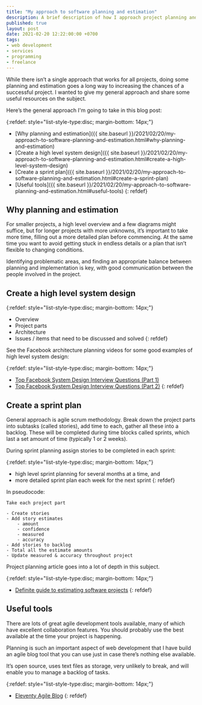 ```yaml
---
title: "My approach to software planning and estimation"
description: A brief description of how I approach project planning and estimation, with some useful articles and resources.
published: true
layout: post
date: 2021-02-20 12:22:00:00 +0700
tags:
- web development
- services
- programming
- freelance
---
```

While there isn’t a single approach that works for all projects, doing some planning and estimation goes a long way to increasing the chances of a successful project. I wanted to give my general approach and share some useful resources on the subject.

Here’s the general approach I'm going to take in this blog post:

{:refdef: style="list-style-type:disc; margin-bottom: 14px;"}
- [Why planning and estimation]({{ site.baseurl }}/2021/02/20/my-approach-to-software-planning-and-estimation.html#why-planning-and-estimation)
- [Create a high level system design]({{ site.baseurl }}/2021/02/20/my-approach-to-software-planning-and-estimation.html#create-a-high-level-system-design)
- [Create a sprint plan]({{ site.baseurl }}/2021/02/20/my-approach-to-software-planning-and-estimation.html#create-a-sprint-plan)
- [Useful tools]({{ site.baseurl }}/2021/02/20/my-approach-to-software-planning-and-estimation.html#useful-tools)
{: refdef}

## Why planning and estimation

For smaller projects, a high level overview and a few diagrams might suffice, but for longer projects with more unknowns, it’s important to take more time, filling out a more detailed plan before commencing. At the same time you want to avoid getting stuck in endless details or a plan that isn’t flexible to changing conditions.

Identifying problematic areas, and finding an appropriate balance between planning and implementation is key, with good communication between the people involved in the project.

## Create a high level system design

{:refdef: style="list-style-type:disc; margin-bottom: 14px;"}
- Overview
- Project parts
- Architecture
- Issues / items that need to be discussed and solved
{: refdef}

See the Facebook architecture planning videos for some good examples of high level system design:

{:refdef: style="list-style-type:disc; margin-bottom: 14px;"}
- [Top Facebook System Design Interview Questions (Part 1)](https://hackernoon.com/a-look-at-the-top-questions-for-a-system-design-interview-at-facebook-va15311j)
- [Top Facebook System Design Interview Questions (Part 2)](https://www.indiehackers.com/post/top-facebook-system-design-interview-questions-part-2-3409d78139)
{: refdef}

## Create a sprint plan 

General approach is agile scrum methodology. Break down the project parts into subtasks (called stories), add time to each, gather all these into a backlog. These will be completed during time blocks called sprints, which last a set amount of time (typically 1 or 2 weeks). 

During sprint planning assign stories to be completed in each sprint:

{:refdef: style="list-style-type:disc; margin-bottom: 14px;"}
- high level sprint planning for several months at a time, and
- more detailed sprint plan each week for the next sprint
{: refdef}

In pseudocode:

```
Take each project part

- Create stories
- Add story estimates
    - amount
    - confidence
    - measured
    - accuracy 
- Add stories to backlog
- Total all the estimate amounts
- Update measured & accuracy throughout project
```

Project planning article goes into a lot of depth in this subject.

{:refdef: style="list-style-type:disc; margin-bottom: 14px;"}
- [Definite guide to estimating software projects](https://maximzubarev.com/estimating-software-definite-guide)
{: refdef}

## Useful tools

There are lots of great agile development tools available, many of which have excellent collaboration features. You should probably use the best available at the time your project is happening.

Planning is such an important aspect of web development that I have build an agile blog tool that you can use just in case there’s nothing else available.

It’s open source, uses text files as storage, very unlikely to break, and will enable you to manage a backlog of tasks.

{:refdef: style="list-style-type:disc; margin-bottom: 14px;"}
- [Eleventy Agile Blog](http://blog.markjgsmith.com/portfolio/#eleventy-agile-blog)
{: refdef}
